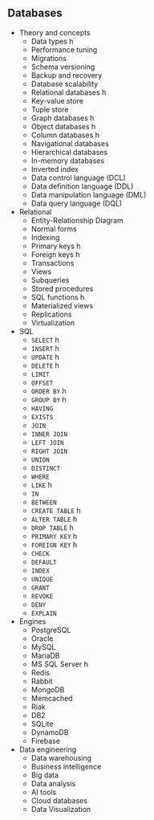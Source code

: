 ## Databases

- Theory and concepts
  - Data types h
  - Performance tuning
  - Migrations 
  - Schema versioning
  - Backup and recovery 
  - Database scalability
  - Relational databases h
  - Key-value store
  - Tuple store
  - Graph databases h 
  - Object databases h
  - Column databases h
  - Navigational databases
  - Hierarchical databases
  - In-memory databases
  - Inverted index
  - Data control language (DCL)
  - Data definition language (DDL)
  - Data manipulation language (DML)
  - Data query language (DQL)
- Relational
  - Entity-Relationship Diagram
  - Normal forms
  - Indexing
  - Primary keys h
  - Foreign keys h
  - Transactions
  - Views
  - Subqueries
  - Stored procedures
  - SQL functions h
  - Materialized views
  - Replications
  - Virtualization
- SQL
  - `SELECT` h
  - `INSERT` h
  - `UPDATE` h
  - `DELETE` h
  - `LIMIT`
  - `OFFSET`
  - `ORDER BY` h
  - `GROUP BY` h
  - `HAVING`
  - `EXISTS`
  - `JOIN`
  - `INNER JOIN`
  - `LEFT JOIN`
  - `RIGHT JOIN`
  - `UNION`
  - `DISTINCT`
  - `WHERE`
  - `LIKE` h
  - `IN`
  - `BETWEEN`
  - `CREATE TABLE` h
  - `ALTER TABLE` h
  - `DROP TABLE` h
  - `PRIMARY KEY` h
  - `FOREIGN KEY` h
  - `CHECK`
  - `DEFAULT`
  - `INDEX`
  - `UNIQUE`
  - `GRANT`
  - `REVOKE`
  - `DENY`
  - `EXPLAIN`
- Engines
  - PostgreSQL
  - Oracle
  - MySQL 
  - MariaDB
  - MS SQL Server h
  - Redis
  - Rabbit
  - MongoDB
  - Memcached
  - Riak
  - DB2
  - SQLite
  - DynamoDB
  - Firebase
- Data engineering
  - Data warehousing
  - Business intelligence
  - Big data
  - Data analysis
  - AI tools
  - Cloud databases
  - Data Visualization
